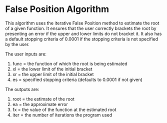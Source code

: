 # False Position Algorithm

This algorithm uses the iterative False Position method to estimate the root of a given function. 
It ensures that the user correctly brackets the root by presenting an error if the upper and lower limits do not bracket it. It also has a default stopping criteria of 0.0001 if the stopping criteria is not specified by the user. 

The user inputs are:
1. func = the function of which the root is being estimated
2. xl = the lower limit of the initial bracket
3. xr = the upper limit of the initial bracket
4. es = specified stopping criteria (defaults to 0.0001 if not given)

The outputs are:
1. root = the estimate of the root
2. ea = the approximate error
3. fx = the value of the function at the estimated root
4. iter = the number of iterations the program used
